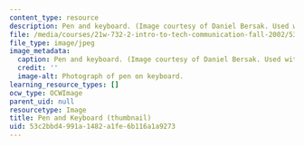 ```yaml
---
content_type: resource
description: Pen and keyboard. (Image courtesy of Daniel Bersak. Used with permission.)
file: /media/courses/21w-732-2-intro-to-tech-communication-fall-2002/53c2bbd4991a1482a1fe6b116a1a9273_21w-732-2f02-th.jpg
file_type: image/jpeg
image_metadata:
  caption: Pen and keyboard. (Image courtesy of Daniel Bersak. Used with permission.)
  credit: ''
  image-alt: Photograph of pen on keyboard.
learning_resource_types: []
ocw_type: OCWImage
parent_uid: null
resourcetype: Image
title: Pen and Keyboard (thumbnail)
uid: 53c2bbd4-991a-1482-a1fe-6b116a1a9273
---
```

